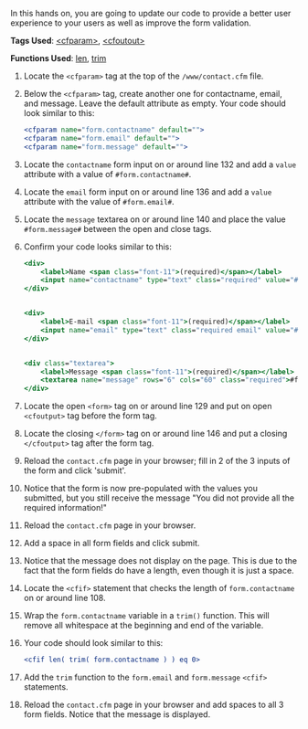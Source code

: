 In this hands on, you are going to update our code to provide a better user experience to your users as well as improve the form validation.

**Tags Used**: [\<cfparam>](https://helpx.adobe.com/coldfusion/cfml-reference/coldfusion-tags/tags-p-q/cfparam.html), [\<cfoutout>](https://helpx.adobe.com/coldfusion/cfml-reference/coldfusion-tags/tags-m-o/cfoutput.html)

**Functions Used**: [len](https://helpx.adobe.com/coldfusion/cfml-reference/coldfusion-functions/functions-l/len.html), [trim](https://helpx.adobe.com/coldfusion/cfml-reference/coldfusion-functions/functions-t-z/trim.html)

1. Locate the `<cfparam>` tag at the top of the `/www/contact.cfm` file.
1. Below the `<cfparam>` tag, create another one for contactname, email, and message. Leave the default attribute as empty. Your code should look similar to this:

    ```cfml
    <cfparam name="form.contactname" default="">
    <cfparam name="form.email" default="">
    <cfparam name="form.message" default="">
    ```

1. Locate the `contactname` form input on or around line 132 and add a `value` attribute with a value of `#form.contactname#`.
1. Locate the `email` form input on or around line 136 and add a `value` attribute with the value of `#form.email#`.
1. Locate the `message` textarea on or around line 140 and place the value `#form.message#` between the open and close tags.
1. Confirm your code looks similar to this:

    ```cfml
    <div>
        <label>Name <span class="font-11">(required)</span></label>
        <input name="contactname" type="text" class="required" value="#form.contactname#"/>
    </div>


    <div>
        <label>E-mail <span class="font-11">(required)</span></label>
        <input name="email" type="text" class="required email" value="#form.email#"/>
    </div>


    <div class="textarea">
        <label>Message <span class="font-11">(required)</span></label>
        <textarea name="message" rows="6" cols="60" class="required">#form.message#</textarea>
    </div>
    ```

1. Locate the open `<form>` tag on or around line 129 and put on open `<cfoutput>` tag before the form tag.
1. Locate the closing `</form>` tag on or around line 146 and put a closing `</cfoutput>` tag after the form tag.
1. Reload the `contact.cfm` page in your browser; fill in 2 of the 3 inputs of the form and click 'submit'.
1. Notice that the form is now pre-populated with the values you submitted, but you still receive the message "You did not provide all the required information!"
1. Reload the `contact.cfm` page in your browser.
1. Add a space in all form fields and click submit.
1. Notice that the message does not display on the page. This is due to the fact that the form fields do have a length, even though it is just a space.
1. Locate the `<cfif>` statement that checks the length of `form.contactname` on or around line 108.
1. Wrap the `form.contactname` variable in a `trim()` function. This will remove all whitespace at the beginning and end of the variable.
1. Your code should look similar to this:

    ```cfml
    <cfif len( trim( form.contactname ) ) eq 0>
    ```

1. Add the `trim` function to the `form.email` and `form.message` `<cfif>` statements.
1. Reload the `contact.cfm` page in your browser and add spaces to all 3 form fields. Notice that the message is displayed.
